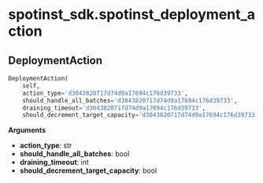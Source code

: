 <h1 id="spotinst_sdk.spotinst_deployment_action">spotinst_sdk.spotinst_deployment_action</h1>


<h2 id="spotinst_sdk.spotinst_deployment_action.DeploymentAction">DeploymentAction</h2>

```python
DeploymentAction(
    self,
    action_type='d3043820717d74d9a17694c176d39733',
    should_handle_all_batches='d3043820717d74d9a17694c176d39733',
    draining_timeout='d3043820717d74d9a17694c176d39733',
    should_decrement_target_capacity='d3043820717d74d9a17694c176d39733')
```

__Arguments__

- __action_type__: str
- __should_handle_all_batches__: bool
- __draining_timeout__: int
- __should_decrement_target_capacity__: bool

